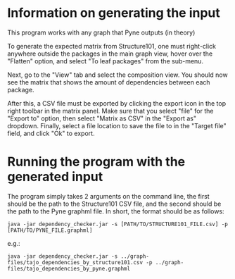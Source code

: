 # Information on generating the input
This program works with any graph that Pyne outputs (in theory)

To generate the expected matrix from Structure101, one must right-click anywhere outside the packages in the main graph view,
hover over the "Flatten" option, and select "To leaf packages" from the sub-menu.

Next, go to the "View" tab and select the composition view.
You should now see the matrix that shows the amount of dependencies between each package.

After this, a CSV file must be exported by clicking the export icon in the top right toolbar in the matrix panel.
Make sure that you select "file" for the "Export to" option, then select "Matrix as CSV" in the "Export as" dropdown.
Finally, select a file location to save the file to in the "Target file" field, and click "Ok" to export.

# Running the program with the generated input
The program simply takes 2 arguments on the command line, the first should be the path to the Structure101 CSV file, 
and the second should be the path to the Pyne graphml file. 
In short, the format should be as follows:

```
java -jar dependency_checker.jar -s [PATH/TO/STRUCTURE101_FILE.csv] -p [PATH/TO/PYNE_FILE.graphml]
```

e.g.:
```
java -jar dependency_checker.jar -s ../graph-files/tajo_dependencies_by_structure101.csv -p ../graph-files/tajo_dependencies_by_pyne.graphml
```
